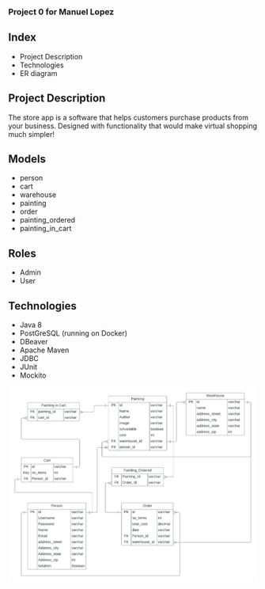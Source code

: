 ### Project 0 for Manuel Lopez


## Index
- Project Description
- Technologies
- ER diagram

## Project Description

The store app is a software that helps customers purchase products from your business.
 Designed with functionality that would make virtual shopping much simpler!




## Models
- person
- cart
- warehouse
- painting
- order
- painting_ordered
- painting_in_cart

## Roles
- Admin
- User


## Technologies

- Java 8
- PostGreSQL (running on Docker)
- DBeaver
- Apache Maven
- JDBC
- JUnit
- Mockito

![](https://github.com/220808-Java-React-Enterprise/Manuel-P0/blob/main/target/classes/LettuceInn%20ERD.png)
	
